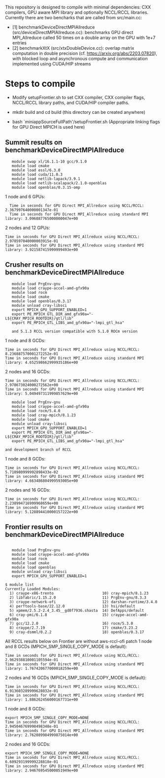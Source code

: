 This repository is designed to compile with minimal dependencies:
CXX compilers, GPU aware MPI library and optionally NCCL/RCCL libraries.
Currently there are two bencharks that are called from src/main.cc:

* [1] benchmarkDeviceDirectMPIAllreduce (src/deviceDirectMPIAllreduce.cc): benchmarks GPU direct MPI\_Allreduce called 50 times 
 on a double array on the GPU with 1e+7 entries
* [2] benchmarkXtX (src/xtxDoubleDevice.cc): overlap matrix computation in double precision (cf. https://arxiv.org/abs/2203.07820), with blocked loop and asynchronous compute and communication implemented using CUDA/HIP streams 
  

Steps to compile
==========================================
* Modify setupFrontier.sh to set CXX compiler, CXX compiler flags, NCCL/RCCL library paths, and CUDA/HIP compiler paths.

* mkdir build and cd build (this directory can be created anywhere)

* bash `miniappSourceFullPath'/setupFrontier.sh  (Appropriate linking flags for GPU Direct MPICH is used here)
  
Summit results on benchmarkDeviceDirectMPIAllreduce
-------------
```
   module swap xl/16.1.1-10 gcc/9.1.0
   module load cmake
   module load essl/6.3.0
   module load cuda/11.0.3
   module load netlib-lapack/3.9.1
   module load netlib-scalapack/2.1.0-openblas
   module load openblas/0.3.15-omp
```

  1 node and 6 GPUs:
```
  Time in seconds for GPU Direct MPI_Allreduce using NCCL/RCCL: 2.367997640000001347e-01
  Time in seconds for GPU Direct MPI_Allreduce using standard MPI library: 3.096087765000000047e+00
```

  2 nodes and 12 GPUs:
```
Time in seconds for GPU Direct MPI_Allreduce using NCCL/RCCL: 2.978597040000003915e-01
Time in seconds for GPU Direct MPI_Allreduce using standard MPI library: 3.921587415999999493e+00  
```

 Crusher results on benchmarkDeviceDirectMPIAllreduce
 -------------
```
   module load PrgEnv-gnu
   module load craype-accel-amd-gfx90a
   module load rocm
   module load cmake
   module load openblas/0.3.17
   module unload cray-libsci
   export MPICH_GPU_SUPPORT_ENABLED=1
   export PE_MPICH_GTL_DIR_amd_gfx90a="-L${CRAY_MPICH_ROOTDIR}/gtl/lib"
   export PE_MPICH_GTL_LIBS_amd_gfx90a="-lmpi_gtl_hsa"
   
   and 5.1.3 RCCL version compatible with 5.1.0 ROCm version
```

  1 node and 8 GCDs:
```
Time in seconds for GPU Direct MPI_Allreduce using NCCL/RCCL: 8.236887570001272252e-01
Time in seconds for GPU Direct MPI_Allreduce using standard MPI library: 4.652598662999935186e+00  
```
  
  2 nodes and 16 GCDs:
```
Time in seconds for GPU Direct MPI_Allreduce using NCCL/RCCL: 2.978673024000272562e+00
Time in seconds for GPU Direct MPI_Allreduce using standard MPI library: 5.049497311999857629e+00
```

```
   module load PrgEnv-gnu
   module load craype-accel-amd-gfx90a
   module load rocm/5.4.0
   module load cray-mpich/8.1.23
   module load cmake
   module unload cray-libsci
   export MPICH_GPU_SUPPORT_ENABLED=1
   export PE_MPICH_GTL_DIR_amd_gfx90a="-L${CRAY_MPICH_ROOTDIR}/gtl/lib"
   export PE_MPICH_GTL_LIBS_amd_gfx90a="-lmpi_gtl_hsa"

and development branch of RCCL 
```

  1 node and 8 GCDs:
```
Time in seconds for GPU Direct MPI_Allreduce using NCCL/RCCL: 5.710980999992898433e-02
Time in seconds for GPU Direct MPI_Allreduce using standard MPI library: 4.663486804999593005e+00
```
  
  2 nodes and 16 GCDs:
```
Time in seconds for GPU Direct MPI_Allreduce using NCCL/RCCL: 2.238994716999968659e+00
Time in seconds for GPU Direct MPI_Allreduce using standard MPI library: 5.128894410000157222e+00
```  

Frontier results on benchmarkDeviceDirectMPIAllreduce
 -------------
```

   module load PrgEnv-gnu
   module load craype-accel-amd-gfx90a
   module load rocm
   module load cmake
   module load openblas
   module unload cray-libsci
   export MPICH_GPU_SUPPORT_ENABLED=1

$ module list
Currently Loaded Modules:
  1) craype-x86-trento                      10) cray-mpich/8.1.23
  2) libfabric/1.15.2.0                     11) PrgEnv-gnu/8.3.3
  3) craype-network-ofi                     12) darshan-runtime/3.4.0
  4) perftools-base/22.12.0                 13) hsi/default
  5) xpmem/2.5.2-2.4_3.45__gd0f7936.shasta  14) DefApps/default
  6) cray-pmi/6.1.8                         15) craype-accel-amd-gfx90a
  7) gcc/12.2.0                             16) rocm/5.3.0
  8) craype/2.7.19                          17) cmake/3.23.2
  9) cray-dsmml/0.2.2                       18) openblas/0.3.17

```
All RCCL results below on Frontier are without aws-rccl-ofi patch
  1 node and 8 GCDs (MPICH_SMP_SINGLE_COPY_MODE is default):
```
Time in seconds for GPU Direct MPI_Allreduce using NCCL/RCCL: 2.962938810001105594e-01
Time in seconds for GPU Direct MPI_Allreduce using standard MPI library: 1.767420677000018259e+00
```

  2 nodes and 16 GCDs (MPICH_SMP_SINGLE_COPY_MODE is default):
```
Time in seconds for GPU Direct MPI_Allreduce using NCCL/RCCL: 6.913603289999628032e-01
Time in seconds for GPU Direct MPI_Allreduce using standard MPI library: 1.886262456000167731e+00
```

  1 node and 8 GCDs:
```
export MPICH_SMP_SINGLE_COPY_MODE=NONE
Time in seconds for GPU Direct MPI_Allreduce using NCCL/RCCL: 2.945046769998498348e-01
Time in seconds for GPU Direct MPI_Allreduce using standard MPI library: 2.762089984999875014e+00
```

  2 nodes and 16 GCDs:
```
export MPICH_SMP_SINGLE_COPY_MODE=NONE
Time in seconds for GPU Direct MPI_Allreduce using NCCL/RCCL: 6.609293199999228818e-01
Time in seconds for GPU Direct MPI_Allreduce using standard MPI library: 2.946769545000051949e+00
```
